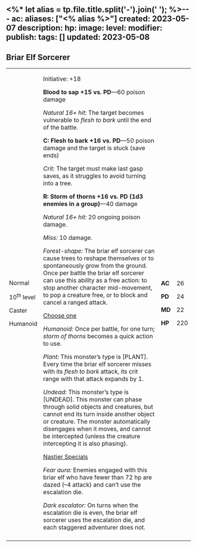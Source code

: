 <%* let alias = tp.file.title.split('-').join(' '); %>---
ac: 
aliases: ["<% alias %>"]
created: 2023-05-07
description: 
hp: 
image: 
level: 
modifier: 
publish: 
tags: []
updated: 2023-05-08
---

## Briar Elf Sorcerer

<table>
<colgroup>
<col style="width: 16%" />
<col style="width: 71%" />
<col style="width: 5%" />
<col style="width: 6%" />
</colgroup>
<tbody>
<tr class="odd">
<td><p>Normal</p>
<p>10<sup>th</sup> level</p>
<p>Caster</p>
<p>Humanoid</p></td>
<td><p>Initiative: +18</p>
<p><strong>Blood to sap +15 vs. PD</strong>—60 poison damage</p>
<p><em>Natural 16+ hit:</em> The target becomes vulnerable to <em>flesh
to bark</em> until the end of the battle.</p>
<p><strong>C: Flesh to bark +16 vs. PD</strong>—50 poison damage and the
target is stuck (save ends)</p>
<p><em>Crit:</em> The target must make last gasp saves, as it struggles
to avoid turning into a tree.</p>
<p><strong>R: Storm of thorns +16 vs. PD (1d3 enemies in a
group)</strong>—40 damage</p>
<p><em>Natural 16+ hit:</em> 20 ongoing poison damage.</p>
<p><em>Miss:</em> 10 damage.</p>
<p><em>Forest-shape:</em> The briar elf sorcerer can cause trees to
reshape themselves or to spontaneously grow from the ground. Once per
battle the briar elf sorcerer can use this ability as a free action: to
stop another character mid-movement, to pop a creature free, or to block
and cancel a ranged attack.</p>
<p><u>Choose one</u></p>
<p><em>Humanoid:</em> Once per battle, for one turn; <em>storm of
thorns</em> becomes a quick action to use.</p>
<p><em>Plant:</em> This monster’s type is [PLANT]. Every time the briar
elf sorcerer misses with its <em>flesh to bark</em> attack, its crit
range with that attack expands by 1.</p>
<p><em>Undead:</em> This monster’s type is [UNDEAD]. This monster can
phase through solid objects and creatures, but cannot end its turn
inside another object or creature. The monster automatically disengages
when it moves, and cannot be intercepted (unless the creature
intercepting it is also phasing).</p>
<p><u>Nastier Specials</u></p>
<p><em>Fear aura:</em> Enemies engaged with this briar elf who have
fewer than 72 hp are dazed (–4 attack) and can’t use the escalation
die.</p>
<p><em>Dark escalator:</em> On turns when the escalation die is even,
the briar elf sorcerer uses the escalation die, and each staggered
adventurer does not.</p></td>
<td><p><strong>AC</strong></p>
<p><strong>PD</strong></p>
<p><strong>MD</strong></p>
<p><strong>HP</strong></p></td>
<td><p>26</p>
<p>24</p>
<p>22</p>
<p>220</p></td>
</tr>
<tr class="even">
<td></td>
<td></td>
<td></td>
<td></td>
</tr>
</tbody>
</table>
